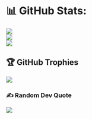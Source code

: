 # 📊 GitHub Stats:

![](https://github-readme-stats.vercel.app/api?username=leonardoferri1&theme=dark&hide_border=false&include_all_commits=false&count_private=false)<br/>
![](https://github-readme-streak-stats.herokuapp.com/?user=leonardoferri1&theme=dark&hide_border=false)<br/>
![](https://github-readme-stats.vercel.app/api/top-langs/?username=leonardoferri1&theme=dark&hide_border=false&include_all_commits=false&count_private=false&layout=compact)

## 🏆 GitHub Trophies

![](https://github-profile-trophy.vercel.app/?username=leonardoferri1&theme=radical&no-frame=false&no-bg=true&margin-w=4)

### ✍️ Random Dev Quote

![](https://quotes-github-readme.vercel.app/api?type=horizontal&theme=radical)
